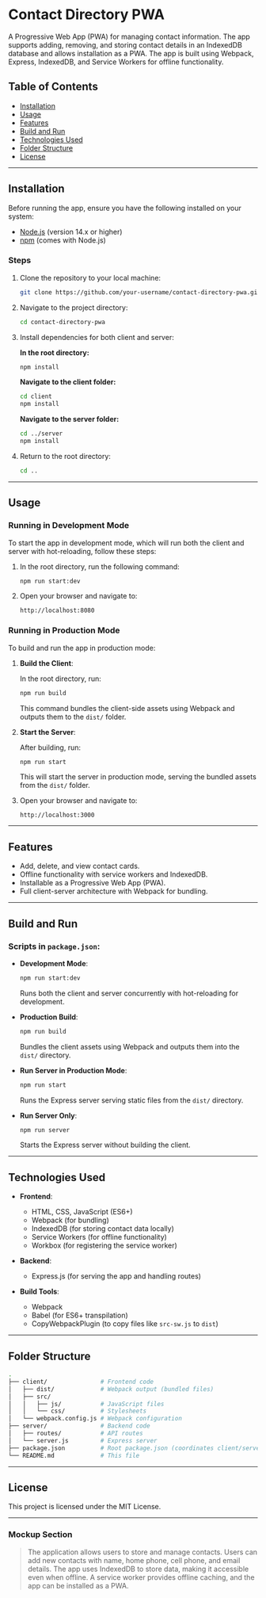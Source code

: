 # Contact Directory PWA

A Progressive Web App (PWA) for managing contact information. The app supports adding, removing, and storing contact details in an IndexedDB database and allows installation as a PWA. The app is built using Webpack, Express, IndexedDB, and Service Workers for offline functionality.

## Table of Contents
- [Installation](#installation)
- [Usage](#usage)
- [Features](#features)
- [Build and Run](#build-and-run)
- [Technologies Used](#technologies-used)
- [Folder Structure](#folder-structure)
- [License](#license)

---

## Installation

Before running the app, ensure you have the following installed on your system:
- [Node.js](https://nodejs.org/) (version 14.x or higher)
- [npm](https://www.npmjs.com/) (comes with Node.js)

### Steps

1. Clone the repository to your local machine:

    ```bash
    git clone https://github.com/your-username/contact-directory-pwa.git
    ```

2. Navigate to the project directory:

    ```bash
    cd contact-directory-pwa
    ```

3. Install dependencies for both client and server:

    **In the root directory:**
    ```bash
    npm install
    ```

    **Navigate to the client folder:**
    ```bash
    cd client
    npm install
    ```

    **Navigate to the server folder:**
    ```bash
    cd ../server
    npm install
    ```

4. Return to the root directory:
    ```bash
    cd ..
    ```

---

## Usage

### Running in Development Mode

To start the app in development mode, which will run both the client and server with hot-reloading, follow these steps:

1. In the root directory, run the following command:

    ```bash
    npm run start:dev
    ```

2. Open your browser and navigate to:

    ```
    http://localhost:8080
    ```

### Running in Production Mode

To build and run the app in production mode:

1. **Build the Client**:

    In the root directory, run:

    ```bash
    npm run build
    ```

   This command bundles the client-side assets using Webpack and outputs them to the `dist/` folder.

2. **Start the Server**:

    After building, run:

    ```bash
    npm run start
    ```

   This will start the server in production mode, serving the bundled assets from the `dist/` folder.

3. Open your browser and navigate to:

    ```
    http://localhost:3000
    ```

---

## Features

- Add, delete, and view contact cards.
- Offline functionality with service workers and IndexedDB.
- Installable as a Progressive Web App (PWA).
- Full client-server architecture with Webpack for bundling.

---

## Build and Run

### Scripts in `package.json`:

- **Development Mode**:
  
  ```bash
  npm run start:dev
  ```

  Runs both the client and server concurrently with hot-reloading for development.

- **Production Build**:

  ```bash
  npm run build
  ```

  Bundles the client assets using Webpack and outputs them into the `dist/` directory.

- **Run Server in Production Mode**:

  ```bash
  npm run start
  ```

  Runs the Express server serving static files from the `dist/` directory.

- **Run Server Only**:

  ```bash
  npm run server
  ```

  Starts the Express server without building the client.

---

## Technologies Used

- **Frontend**:
  - HTML, CSS, JavaScript (ES6+)
  - Webpack (for bundling)
  - IndexedDB (for storing contact data locally)
  - Service Workers (for offline functionality)
  - Workbox (for registering the service worker)

- **Backend**:
  - Express.js (for serving the app and handling routes)

- **Build Tools**:
  - Webpack
  - Babel (for ES6+ transpilation)
  - CopyWebpackPlugin (to copy files like `src-sw.js` to `dist`)

---

## Folder Structure

```bash
.
├── client/               # Frontend code
│   ├── dist/             # Webpack output (bundled files)
│   ├── src/
│   │   ├── js/           # JavaScript files
│   │   └── css/          # Stylesheets
│   └── webpack.config.js # Webpack configuration
├── server/               # Backend code
│   ├── routes/           # API routes
│   └── server.js         # Express server
├── package.json          # Root package.json (coordinates client/server)
└── README.md             # This file
```

---

## License

This project is licensed under the MIT License.

---

### Mockup Section

> The application allows users to store and manage contacts. Users can add new contacts with name, home phone, cell phone, and email details. The app uses IndexedDB to store data, making it accessible even when offline. A service worker provides offline caching, and the app can be installed as a PWA.

